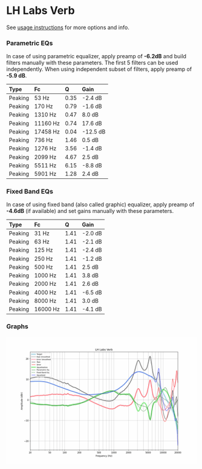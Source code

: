 # LH Labs Verb
See [usage instructions](https://github.com/jaakkopasanen/AutoEq#usage) for more options and info.

### Parametric EQs
In case of using parametric equalizer, apply preamp of **-6.2dB** and build filters manually
with these parameters. The first 5 filters can be used independently.
When using independent subset of filters, apply preamp of **-5.9 dB**.

| Type    | Fc       |    Q | Gain     |
|:--------|:---------|:-----|:---------|
| Peaking | 53 Hz    | 0.35 | -2.4 dB  |
| Peaking | 170 Hz   | 0.79 | -1.6 dB  |
| Peaking | 1310 Hz  | 0.47 | 8.0 dB   |
| Peaking | 11160 Hz | 0.74 | 17.6 dB  |
| Peaking | 17458 Hz | 0.04 | -12.5 dB |
| Peaking | 736 Hz   | 1.46 | 0.5 dB   |
| Peaking | 1276 Hz  | 3.56 | -1.4 dB  |
| Peaking | 2099 Hz  | 4.67 | 2.5 dB   |
| Peaking | 5511 Hz  | 6.15 | -8.8 dB  |
| Peaking | 5901 Hz  | 1.28 | 2.4 dB   |

### Fixed Band EQs
In case of using fixed band (also called graphic) equalizer, apply preamp of **-4.6dB**
(if available) and set gains manually with these parameters.

| Type    | Fc       |    Q | Gain    |
|:--------|:---------|:-----|:--------|
| Peaking | 31 Hz    | 1.41 | -2.0 dB |
| Peaking | 63 Hz    | 1.41 | -2.1 dB |
| Peaking | 125 Hz   | 1.41 | -2.4 dB |
| Peaking | 250 Hz   | 1.41 | -1.2 dB |
| Peaking | 500 Hz   | 1.41 | 2.5 dB  |
| Peaking | 1000 Hz  | 1.41 | 3.8 dB  |
| Peaking | 2000 Hz  | 1.41 | 2.6 dB  |
| Peaking | 4000 Hz  | 1.41 | -6.5 dB |
| Peaking | 8000 Hz  | 1.41 | 3.0 dB  |
| Peaking | 16000 Hz | 1.41 | -4.1 dB |

### Graphs
![](./LH%20Labs%20Verb.png)